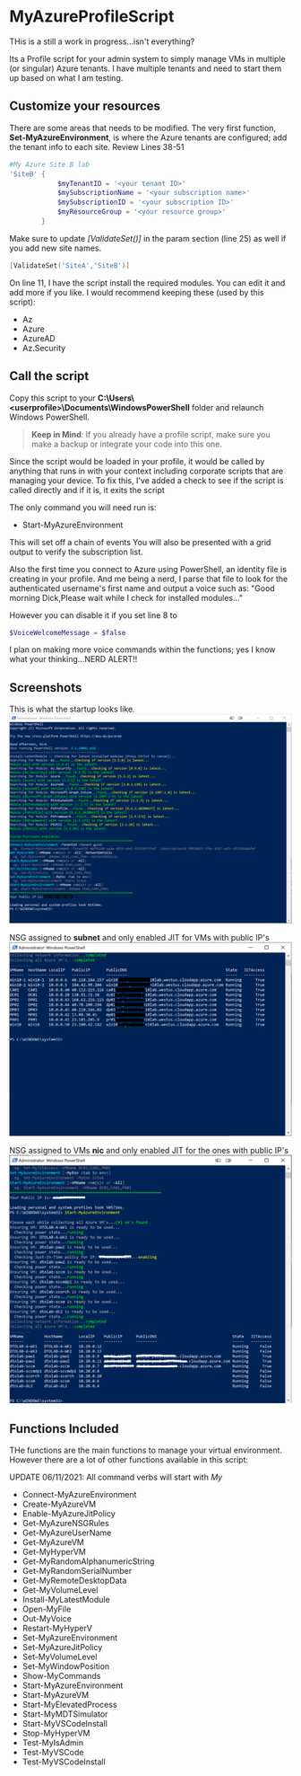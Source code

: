 # MyAzureProfileScript

THis is a still a work in progress...isn't everything?

Its a Profile script for your admin system to simply manage VMs in multiple (or singular) Azure tenants. I have multiple tenants and need to start them up based on what I am testing.

## Customize your resources

There are some areas that needs to be modified. The very first function, __Set-MyAzureEnvironment__, is where the Azure tenants are configured; add the tenant info to each site. Review Lines 38-51

```powershell
#My Azure Site B lab
'SiteB' {
            $myTenantID = '<your tenant ID>'
            $mySubscriptionName = '<your subscription name>'
            $mySubscriptionID = '<your subscription ID>'
            $myResourceGroup = '<your resource group>'
        }
```
Make sure to update _[ValidateSet()]_ in the param section (line 25) as well if you add new site names.

```powershell
[ValidateSet('SiteA','SiteB')]
```

On line 11, I have the script install the required modules. You can edit it and add more if you like. I would recommend keeping these (used by this script):

- Az
- Azure
- AzureAD
- Az.Security

## Call the script
Copy this script to your __C:\Users\\\<userprofile>\Documents\WindowsPowerShell__ folder and relaunch Windows PowerShell.
> __Keep in Mind__: If you already have a profile script, make sure you make a backup or integrate your code into this one.

Since the script would be loaded in your profile, it would be called by anything that runs in with your context including corporate scripts that are managing your device. To fix this, I've added a check to see if the script is called directly and if it is, it exits the script

The only command you will need run is:
 - Start-MyAzureEnvironment

This will set off a chain of events
You will also be presented with a grid output to verify the subscription list.

Also the first time you connect to Azure using PowerShell, an identity file is creating in your profile. And me being a nerd, I parse that file to look for the authenticated username's first name and output a voice such as: "Good morning Dick,Please wait while I check for installed modules..."

However you can disable it if you set line 8 to
```powershell
$VoiceWelcomeMessage = $false
```

I plan on making more voice commands within the functions; yes I know what your thinking...NERD ALERT!!

## Screenshots
This is what the startup looks like.
![Console](.images/AzureEnvironment.PNG)

NSG assigned to __subnet__ and only enabled JIT for VMs with public IP's
![NSG On Subnet](.images/status.png)

NSG assigned to VMs __nic__ and only enabled JIT for the ones with public IP's
![NSG on NIC](.images/startedvms.png)

## Functions Included
THe functions are the main functions to manage your virtual environment. However there are a lot of other functions available in this script:

UPDATE 06/11/2021: All command verbs will start with _My_

- Connect-MyAzureEnvironment
- Create-MyAzureVM
- Enable-MyAzureJitPolicy
- Get-MyAzureNSGRules
- Get-MyAzureUserName
- Get-MyAzureVM
- Get-MyHyperVM
- Get-MyRandomAlphanumericString
- Get-MyRandomSerialNumber
- Get-MyRemoteDesktopData
- Get-MyVolumeLevel
- Install-MyLatestModule
- Open-MyFile
- Out-MyVoice
- Restart-MyHyperV
- Set-MyAzureEnvironment
- Set-MyAzureJitPolicy
- Set-MyVolumeLevel
- Set-MyWindowPosition
- Show-MyCommands
- Start-MyAzureEnvironment
- Start-MyAzureVM
- Start-MyElevatedProcess
- Start-MyMDTSimulator
- Start-MyVSCodeInstall
- Stop-MyHyperVM
- Test-MyIsAdmin
- Test-MyVSCode
- Test-MyVSCodeInstall